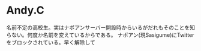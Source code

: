 
# Andy.C

名前不定の高校生。実はナポアンサーバー開設時からいるがだれもそのことを知らない。何度か名前を変えているからである。
ナポアン(現Sasigume)にTwitterをブロックされている。早く解除して
